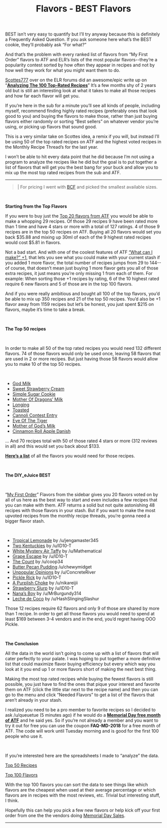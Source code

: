 ﻿---
path: '/flavors/best-of'
slug: 'best-of'
title: 'Flavors - BEST Flavors'
---

BEST isn’t very easy to quantify but I’ll try anyway because this is definitely a Frequently Asked Question. If you ask someone here what’s the BEST cookie, they’ll probably ask “For what?”

And that’s the problem with every ranked list of flavors from “My First Order” flavors to ATF and ELR’s lists of the most popular flavors--they’re a popularity contest sorted by how often they appear in recipes and not by how well they work for what you might want them to do.

  

[Scottes777](http://forum.e-liquid-recipes.com/u/Scottes777) over on the ELR forums did an awesome/epic write up on “[**Analyzing The 100 Top-Rated Recipes**](http://forum.e-liquid-recipes.com/t/analyzing-the-100-top-rated-recipes/83979)” It’s a few months shy of 2 years old but is still an interesting look at what it takes to make all those recipes and how far each flavor will get you.

  

If you’re here in the sub for a minute you’ll see all kinds of people, including myself, recommend finding highly rated recipes (preferably ones that look good to you) and buying the flavors to make those, rather than just buying flavors either randomly or sorting “Best sellers” on whatever vendor you’re using, or picking up flavors that sound good. 

  

This is a very similar take on Scottes idea, a remix if you will, but instead I’ll be using 50 of the top rated recipes on ATF and the highest voted recipes in the Monthly Recipe Thread’s for the last year. 

  

I won’t be able to hit every data point that he did because I’m not using a program to analyze the recipes like he did but the goal is to put together a list of flavors that will get you the best bang for your buck and allow you to mix up the most top rated recipes from the sub and ATF.

  

***

> | For pricing I went with [BCF](https://www.bullcityflavors.com/) and picked the smallest available sizes. 

&nbsp;

**Starting from the Top Flavors**

  

If you were to buy just the [Top 20 flavors from ATF](https://alltheflavors.com/flavors/top100) you would be able to make a whopping 29 recipes. Of those 29 recipes 9 have been rated more than 1 time and have 4 stars or more with a total of 127 ratings. 4 of those 9 recipes are in the top 50 recipes on ATF. Buying all 20 flavors would set you back $35.88 and mixing up 30ml of each of the 9 highest rated recipes would cost $5.81 in flavors. 

  

Not a bad start. And with one of the coolest features of ATF [“What can I make?” +1](https://alltheflavors.com/recipes?sort_order=new&owner=all&suggestions=2&name_like=), that lets you see what you could make with your current stash if you added 1 more flavor, the total number of recipes jumps from 29 to 144-- of course, that doesn’t mean just buying 1 more flavor gets you all of those extra recipes, it just means you’re only missing 1 from each of them.  For example: When sorting those +1 recipes by rating, 6 of the 10 highest rated require 6 new flavors and 5 of those are in the top 100 flavors. 

  

And if you were really ambitious and bought all 100 of the top flavors, you’d be able to mix up 350 recipes and 21 of the top 50 recipes. You’d also be +1 flavor away from 1159 recipes but let’s be honest, you just spent $215 on flavors, maybe it’s time to take a break. 

&nbsp;
  

**The Top 50 recipes**

&nbsp;

In order to make all 50 of the top rated recipes you would need 132 different flavors. 74 of those flavors would only be used once, leaving 58 flavors that are used in 2 or more recipes. But just having those 58 flavors would allow you to make 10 of the top 50 recipes. 

&nbsp;

- [God Milk](https://alltheflavors.com/recipes/15504#god_milk_by_skiddlzninja) 
- [Sweet Strawberry Cream](https://alltheflavors.com/recipes/3600#sweet_strawberry_cream_by_cheebasteeba) 
- [Simple Sugar Cookie](https://alltheflavors.com/recipes/10644#simple_sugar_cookie_by_id10_t) 
- [Mother Of Dragons’ Milk](https://alltheflavors.com/recipes/6851#mother_of_dragons_milk_by_id10_t) 
- [Longing](https://alltheflavors.com/recipes/31323#longing_by_id10_t) 
- [Toasted](https://alltheflavors.com/recipes/32619#toasted_by_mrburgundy) 
- [Cannoli Contest Entry](https://alltheflavors.com/recipes/6222#cannoli_contest_entry_by_goldfish18) 
- [Eye Of The Tiger](https://alltheflavors.com/recipes/47009#eye_of_the_tiger_by_mrjwp08) 
- [Mother of God’s Milk](https://alltheflavors.com/recipes/32469#mother_of_god_s_milk_by_id10_t) 
- [Cinnamon Roll Apple Danish](https://alltheflavors.com/recipes/10613#cinnamon_roll_apple_danish_by_id10_t) 
  

… And 70 recipes total with 50 of those rated 4 stars or more (312 reviews in all) and this would set you back about $133.

  

[**Here’s a list**](https://docs.google.com/spreadsheets/d/18Lvxxn8j0mJBpjDJRhakIyO7GueRb8EW3nAJUOHSPnA/edit?usp=sharing) of all the flavors you would need for those recipes.

&nbsp;

**The DIY_eJuice BEST**

&nbsp;

“[My First Order](http://www.reddit.com/r/DIY_eJuice/wiki/first_order_flavors)” Flavors from the sidebar gives you 20 flavors voted on by all of us here as the best way to start and even includes a few recipes that you can make with them. ATF returns  a solid but not quite astonishing 48 recipes with those flavors in your stash. But if you want to make the most upvoted recipes from the monthly recipe threads, you’re gonna need a bigger flavor stash.

&nbsp;

- [Tropical Lemonade](https://www.reddit.com/r/DIY_eJuice/comments/89kev4/april_2018_recipe_thread/dwug27b/) by /u/jengamaster345 
- [Two Kentuckies](https://alltheflavors.com/recipes/90550) by /u/ID10-T 
- [White Mystery Air Taffy](https://alltheflavors.com/recipes/86571) by /u/Mathematical 
- [Grape Escape](https://alltheflavors.com/recipes/78817) by /u/ID10-T 
- [The Count](https://alltheflavors.com/recipes/77013) by /u/coop34 
- [Butter Pecan Pudding](https://alltheflavors.com/recipes/71719) /u/chewymidget 
- [Unpopular Opinions](https://alltheflavors.com/recipes/59598) by /u/ConcreteRiver 
- [Pickle Rick](https://alltheflavors.com/recipes/62189) by /u/ID10-T 
- [A Purplish Choke](http://e-liquid-recipes.com/recipe/1593951/A%20Purplish%20Choke) by /u/nikareijii 
- [Strawberry Slurp](https://alltheflavors.com/recipes/53483) by /u/ID10-T 
- [Nana’s Boy](https://alltheflavors.com/recipes/45704) by /u/MrBurgundy314 
- [Leche de Coco](https://alltheflavors.com/recipes/42350) by /u/HashSlingingSlashur 
  

Those 12 recipes require 62 flavors and only 9 of those are shared by more than 1 recipe. In order to get all those flavors you would need to spend at least $169 between 3-4 vendors and in the end, you’d regret having OOO Pickle. 

  
&nbsp;

**The Conclusion**

All the data in the world isn’t going to come up with a list of flavors that will cater perfectly to your palate. I was hoping to put together a more definitive list that could maximize flavor buying efficiency but every which way you look at it you end up 1 or more flavors short of making the next best thing. 

Making the most top rated recipes while buying the fewest flavors is still possible, you just have to find the ones that pique your interest and favorite them on ATF (click the little star next to the recipe name) and then you can go to the menu and click “Needed Flavors” to get a list of the flavors that aren’t already in your stash. 

I realized you need to be a pro member to favorite recipes so I decided to ask /u/queuetue (5 minutes ago) if he would do a **[Memorial Day free month of ATF](https://alltheflavors.com/go_pro)** and he said yes. So if you’re not already a member and you want to try it out for free you can use the coupon **FAQ-MD-2018** for a free month of ATF. The code will work until Tuesday morning and is good for the first 100 people who use it. 

&nbsp;
  
 If you’re interested here are the spreadsheets I made to “analyze” the data. 

[Top 50 Recipes](https://docs.google.com/spreadsheets/d/1o8F3OobpQhdWoO8Wvt4XCj5iENE52zZdLNuoFhdiUko/edit?usp=sharing)

[Top 100 Flavors](https://docs.google.com/spreadsheets/d/1ofpZI2rnFTgwzvgS-t7dNmIC_Stv7Mur_Mhkdz8Pw9Q/edit?usp=sharing)

  

With the top 100 flavors you can sort the data to see things like which flavors are the cheapest when used at their average percentage or which flavors are in recipes with the most reviews, etc. Trivial but interesting stuff, I think.


Hopefully this can help you pick a few new flavors or help kick off your first order from one the the vendors doing [Memorial Day Sales](https://redd.it/8ly79u).

***

